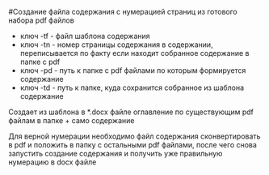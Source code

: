 #Создание файла содержания с нумерацией страниц из готового набора pdf файлов

* ключ  -tf 	- файл шаблона содержания
* ключ  -tn 	- номер страницы содержания в содержании, переписывается по факту если находит собранное содержание в папке c pdf
* ключ  -pd 	- путь к папке с pdf файлами по которым формируется содержание
* ключ  -td 	- путь к папке, куда сохранится собранное из шаблона содержание

Создает из шаблона в *.docx файле оглавление по существующим pdf файлам в папке + само cодержание

Для верной нумерации необходимо файл содержания сконвертировать в pdf и положить в папку с остальными pdf файлами,
после чего снова запустить создание содержания и получить уже правильную нумерацию в docx файле